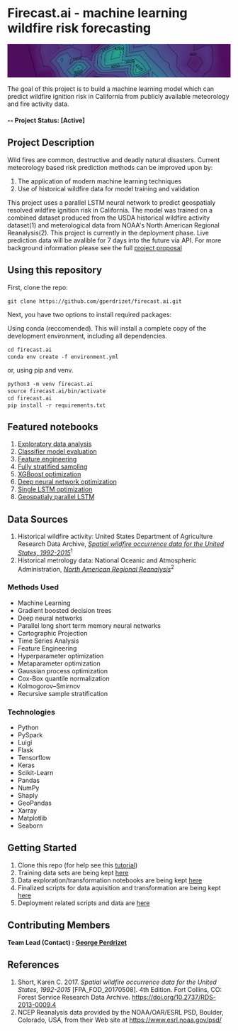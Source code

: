 # Firecast.ai - machine learning wildfire risk forecasting

![Heatmap banner](https://github.com/gperdrizet/firecast.ai/blob/master/project_info/figures/heatmap_cropped.png?raw=true)

The goal of this project is to build a machine learning model which can predict wildfire ignition risk in California from publicly available meteorology and fire activity data.

#### -- Project Status: [Active]

## Project Description

Wild fires are common, destructive and deadly natural disasters. Current meteorology based risk prediction methods can be improved upon by: 

1. The application of modern machine learning techniques
2. Use of historical wildfire data for model training and validation

This project uses a parallel LSTM neural network to predict geospatialy resolved wildfire ignition risk in California. The model was trained on a combined dataset produced from the USDA historical wildfire activity dataset(1) and meterological data from NOAA's North American Regional Reanalysis(2). This project is currently in the deployment phase. Live prediction data will be avalible for 7 days into the future via API. For more background information please see the full [project proposal](https://github.com/gperdrizet/wildfire_production/tree/master/project_info/project_proposal.md)

## Using this repository
First, clone the repo:

    git clone https://github.com/gperdrizet/firecast.ai.git
    
Next, you have two options to install required packages:

Using conda (reccomended). This will install a complete copy of the development environment, including all dependencies.

    cd firecast.ai
    conda env create -f environment.yml

or, using pip and venv.

    python3 -m venv firecast.ai
    source firecast.ai/bin/activate
    cd firecast.ai
    pip install -r requirements.txt

## Featured notebooks
1. [Exploratory data analysis](https://github.com/gperdrizet/wildfire_production/tree/master/notebooks/01-exploratory_data_analysis.ipynb)
2. [Classifier model evaluation](https://github.com/gperdrizet/wildfire_production/tree/master/notebooks/02-classifier_model_selection.ipynb)
3. [Feature engineering](https://github.com/gperdrizet/wildfire_production/tree/master/notebooks/03-add_features.ipynb)
4. [Fully stratified sampling](https://github.com/gperdrizet/wildfire_production/tree/master/notebooks/04-recursive_sampling.ipynb)
5. [XGBoost optimization](https://github.com/gperdrizet/wildfire_production/tree/master/notebooks/05-XGBoost_optimization.ipynb)
6. [Deep neural network optimization](https://github.com/gperdrizet/wildfire_production/tree/master/notebooks/06-deep_neural_network_optimization.ipynb)
7. [Single LSTM optimization](https://github.com/gperdrizet/wildfire_production/tree/master/notebooks/07-single_LSTM_optimization.ipynb)
8. [Geospatialy parallel LSTM](https://github.com/gperdrizet/wildfire_production/tree/master/notebooks/08-parallel_LSTM.ipynb)

## Data Sources
1. Historical wildfire activity: United States Department of Agriculture Research Data Archive, [*Spatial wildfire occurrence data for the United States, 1992-2015*](https://www.fs.usda.gov/rds/archive/catalog/RDS-2013-0009.4)<sup>1</sup>
2. Historical metrology data: National Oceanic and Atmospheric Administration, [*North American Regional Reanalysis*](https://catalog.data.gov/dataset/ncep-north-american-regional-reanalysis-narr)<sup>2</sup>


### Methods Used

* Machine Learning
* Gradient boosted decision trees
* Deep neural networks
* Parallel long short term memory neural networks
* Cartographic Projection
* Time Series Analysis
* Feature Engineering
* Hyperparameter optimization
* Metaparameter optimization
* Gaussian process optimization
* Cox-Box quantile normalization
* Kolmogorov–Smirnov
* Recursive sample stratification

### Technologies

* Python
* PySpark
* Luigi
* Flask
* Tensorflow
* Keras
* Scikit-Learn
* Pandas
* NumPy
* Shaply
* GeoPandas
* Xarray
* Matplotlib
* Seaborn

## Getting Started

1. Clone this repo (for help see this [tutorial](https://help.github.com/articles/cloning-a-repository/))
2. Training data sets are being kept [here](https://www.perdrizet.org/data/wildfire/)
3. Data exploration/transformation notebooks are being kept [here](https://github.com/gperdrizet/wildfire_production/tree/master/notebooks)
4. Finalized scripts for data aquisition and transformation are being kept [here](https://github.com/gperdrizet/wildfire_production/tree/master/training_data_pipeline)
5. Deployment related scripts and data are [here](https://github.com/gperdrizet/wildfire_production/tree/master/deployment)


## Contributing Members

**Team Lead (Contact) : [George Perdrizet](https://github.com/gperdrizet)**

## References
1. Short, Karen C. 2017. *Spatial wildfire occurrence data for the United States, 1992-2015* [FPA_FOD_20170508]. 4th Edition. Fort Collins, CO: Forest Service Research Data Archive. https://doi.org/10.2737/RDS-2013-0009.4
2. NCEP Reanalysis data provided by the NOAA/OAR/ESRL PSD, Boulder, Colorado, USA, from their Web site at https://www.esrl.noaa.gov/psd/
